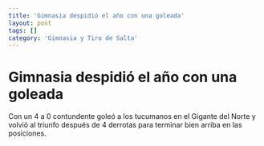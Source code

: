 ```yaml
---
title: 'Gimnasia despidió el año con una goleada'
layout: post
tags: []
category: 'Gimnasia y Tiro de Salta'
---
```

# Gimnasia despidió el año con una goleada
Con un 4 a 0 contundente goleó a los tucumanos en el Gigante del Norte y volvió al triunfo después de 4 derrotas para terminar bien arriba en las posiciones.